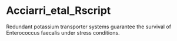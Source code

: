# Acciarri_etal_Rscript
Redundant potassium transporter systems guarantee the survival of Enterococcus faecalis under stress conditions.
